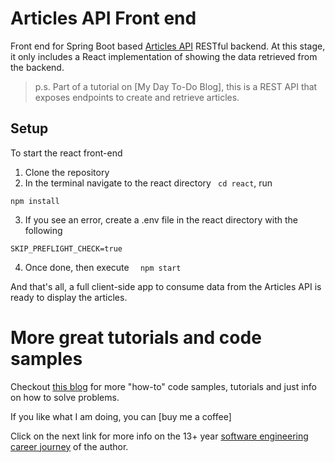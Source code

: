 # Articles API Front end

Front end for Spring Boot based [Articles API] RESTful backend. At this stage, it only includes a React implementation of showing the data retrieved from the backend.

>p.s. Part of a tutorial on [My Day To-Do Blog], this is a REST API that exposes endpoints to create and retrieve articles. 
## Setup
To start the react front-end
1. Clone the repository
2. In the terminal navigate to the react directory ``` cd react```, run
```
npm install
````
3. If you see an error, create a .env file in the react directory with the following
```
SKIP_PREFLIGHT_CHECK=true 
```
4. Once done, then execute ```  npm start```

And that's all, a full client-side app to consume data from the Articles API is ready to display the articles.

# More great tutorials and code samples
Checkout [this blog] for more "how-to" code samples, tutorials and just info on how to solve problems.

If you like what I am doing, you can [buy me a coffee]

Click on the next link for more info on the 13+ year [software engineering career journey] of the author.


[software engineering career journey]: https://mydaytodo.com/the-3-stages-of-a-software-engineering-career/
[this blog]: https://mydaytodo.com/blog/
[Articles API]: https://github.com/cptdanko/articlesAPI
